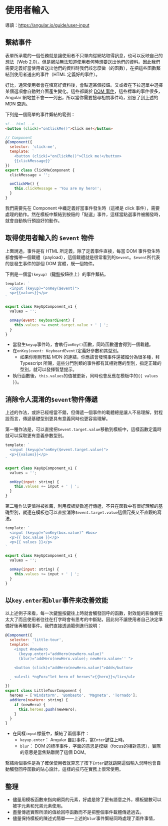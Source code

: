 # 使用者輸入
導讀：https://angular.io/guide/user-input

## 繫結事件
表單所承載的一個任務就是讓使用者不只單向從網站取得訊息，也可以反映自己的想法（Web 2.0）。但是網站無法知道使用者何時想要送出他們的資料。因此我們需要定義好當使用者送出他們的資料時我們該怎麼做（的函數），在把這些函數繫結到使用者送出的事件（HTML 定義好的事件）。

好比，通常使用者會在填寫好資料後，會點選某個按鈕。又或者在下拉選單中選擇某個選項會自動對介面產生變化。這些都屬於 [DOM 事件](https://developer.mozilla.org/en-US/docs/Web/Events)，這些標準的事件很多， Angular 網站並不會一一列出，所以當你需要搜尋相關事件時，別忘了到上述的 MDN 查詢。

下列是一個簡單的事件繫結的範例：
```html
<!-- html -->
<button (click)="onClickMe()">Click me!</button>
```

```js
// Component
@Component({
  selector: 'click-me',
  template: `
    <button (click)="onClickMe()">Click me!</button>
    {{clickMessage}}`
})
export class ClickMeComponent {
  clickMessage = '';

  onClickMe() {
    this.clickMessage = 'You are my hero!';
  }
}
```

我們需要先在 Component 中纖定義好當事件發生時（這裡是 click 事件），需要處理的動作。然在模板中繫結到按鈕的「點選」事件，這樣當點選事件被觸發時，就會自動執行預設好的動作。


## 取得使用者輸入的 `$event` 物件
上面說過，事件是有 HTML 所定義，除了定義事件直接，每當 DOM 事件發生時都會攜帶一個載體（payload），這個載體就是很常看到的`$event`。`$event`所代表的是發生事件的那個 DOM 實體，既一個物件。

下例是一個當`(keyup)`（鍵盤按鈕往上）的事件繫結。

```js
template: `
  <input (keyup)="onKey($event)">
  <p>{{values}}</p>
`

export class KeyUpComponent_v1 {
  values = '';

  onKey(event: KeyboardEvent) {
    this.values += event.target.value + ' | ';
  }
}
```

- 當發生`keyup`事件時，會執行`onKey()`函數，同時函數還會得到一個載體。
- 在`onKey(event: KeyboardEvent)`定義好參數和其型別。
  - 如果你剛剛有點 MDN 的連結，你應該會發現事件還被細分為很多種，拜 Typescript 所賜，這些分門別類的事件都有其相對應的型別，指定正確的型別，就可以發揮智慧提示。
- 執行函數後，`this.values`的值被更新，同時也會反應在模板中的`{{ values }}`。


## 消除令人混淆的`$event`物件傳遞
上述的作法，或許已經相當不錯，但傳遞一個事件的載體總是讓人不易理解，對程設而言，傳遞基礎型別更具有意義同時也更容易理解。

第一種作法是，可以直接把`$event.target.value`移動到模板中，這樣函數定義時就可以採取更有意義參數型別。

```js
template: `
  <input (keyup)="onKey($event.target.value)">
  <p>{{values}}</p>
`

export class KeyUpComponent_v1 {
  values = '';

  onKey(input: string) {
    this.values += input + ' | ';
  }
}
```

第二種作法更值得被推薦，利用模板變數進行傳遞，不只在函數中有很好理解的基礎型別，就連在模板也可以直接消除`$event.target.value`這個冗長又不直觀的寫法。

```js
template: `
  <input (keyup)="onKey(box.value)" #box>
  <p>{{ box.value }}</p>
  <p>{{ values }}</p>
`

export class KeyUpComponent_v1 {
  values = '';

  onKey(input: string) {
    this.values += input + ' | ';
  }
}
```


## 以`key.enter`和`blur`事件來改善效能
以上述例子來看，每一次鍵盤按鍵往上時就會觸發回呼的函數，對效能的影像實在太大了而且使用者往往在打字時會有思考的中斷點，因此何不讓使用者自己決定準備好後再觸發事件。我們直接透過範例進行說明：

```js
@Component({
  selector: 'little-tour',
  template: `
    <input #newHero
      (keyup.enter)="addHero(newHero.value)"
      (blur)="addHero(newHero.value); newHero.value='' ">

    <button (click)="addHero(newHero.value)">Add</button>

    <ul><li *ngFor="let hero of heroes">{{hero}}</li></ul>
  `
})
export class LittleTourComponent {
  heroes = ['Windstorm', 'Bombasto', 'Magneta', 'Tornado'];
  addHero(newHero: string) {
    if (newHero) {
      this.heroes.push(newHero);
    }
  }
}
```

- 在同樣`input`標籤中，繫結了兩個事件：
  - `keyup.enter`： Angular 自訂事件，當`Enter`鍵往上時。
  - `blur`： DOM 的標準事件，字面的意思是模糊（focus的相對意思），實際的意思是當焦點離開了這個 DOM。

繫結兩個事件是為了確保使用者就算忘了按下`Enter`鍵就跳開這個輸入況時也會自動觸發回呼函數的貼心設計。這樣的技巧在實務上很常使用。


## 整理
- 儘量用模板函數來指向網頁的元素，好處是除了更有語意之外，模板變數可以被字元素和兄弟元素使用。
- 盡量傳遞實際所須的值給回呼函數而不是把整個事件載體傳遞過去。
- 儘量保持模板的陳述式簡單——上述的`blur`事件繫結同時處理了兩件事情，
